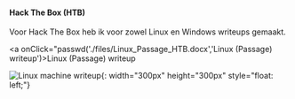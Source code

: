 #### Hack The Box (HTB)

Voor Hack The Box heb ik voor zowel Linux en Windows writeups gemaakt.

<a onClick="passwd('./files/Linux_Passage_HTB.docx','Linux (Passage) writeup')>Linux (Passage) writeup</a>

![Linux machine writeup](https://www.hackthebox.eu/storage/avatars/ec88bbe570fd512ab370208e5139bb41_thumb.png){: width="300px" height="300px" style="float: left;"}



